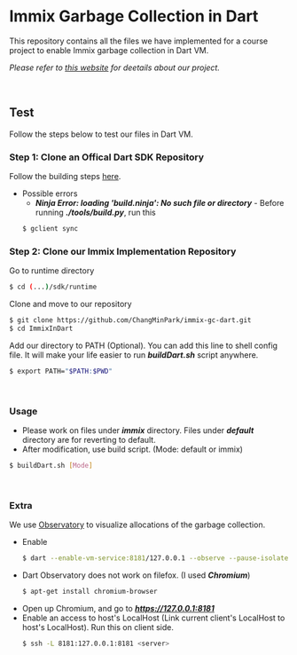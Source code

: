 # Immix Garbage Collection in Dart
This repository contains all the files we have implemented for a course project to enable Immix garbage collection in Dart VM.

_Please refer to [this website](https://changminpark.github.io/immix) for deetails about our project._


<br/>

## Test
Follow the steps below to test our files in Dart VM. 

### Step 1: Clone an Offical Dart SDK Repository
  Follow the building steps [here](https://github.com/dart-lang/sdk/wiki/Building). 
  - Possible errors
    - **_Ninja Error: loading 'build.ninja': No such file or directory_** -
    Before running **_./tools/build.py_**, run this
    ```sh
    $ gclient sync
    ```


### Step 2: Clone our Immix Implementation Repository
Go to runtime directory
```sh
$ cd (...)/sdk/runtime
```

Clone and move to our repository
```sh
$ git clone https://github.com/ChangMinPark/immix-gc-dart.git
$ cd ImmixInDart
```

Add our directory to PATH (Optional). You can add this line to shell config file. It will make your life easier to run **_buildDart.sh_** script anywhere.  
```sh
$ export PATH="$PATH:$PWD"
```

<br/>

### Usage
- Please work on files under **_immix_** directory. Files under **_default_** directory are for reverting to default. 
- After modification, use build script. (Mode: default or immix)
```sh
$ buildDart.sh [Mode]
```

<br/>

### Extra
We use [Observatory](https://dart-lang.github.io/observatory/) to visualize allocations of the garbage collection.
  - Enable
    ```sh
    $ dart --enable-vm-service:8181/127.0.0.1 --observe --pause-isolates-on-start <dart script>.dart
    ```
  - Dart Observatory does not work on filefox. (I used **_Chromium_**)
    ```sh
    $ apt-get install chromium-browser
    ```
  - Open up Chromium, and go to **_https://127.0.0.1:8181_**
  - Enable an access to host's LocalHost (Link current client's LocalHost to host's LocalHost). Run this on client side.
    ```sh
    $ ssh -L 8181:127.0.0.1:8181 <server>
    ```
